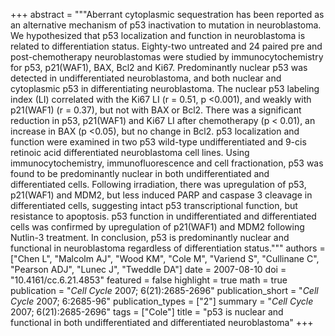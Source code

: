 +++
abstract = """Aberrant cytoplasmic sequestration has been reported as an alternative mechanism of p53 inactivation to mutation in neuroblastoma. We hypothesized that p53 localization and function in neuroblastoma is related to differentiation status. Eighty-two untreated and 24 paired pre and post-chemotherapy neuroblastomas were studied by immunocytochemistry for p53, p21(WAF1), BAX, Bcl2 and Ki67. Predominantly nuclear p53 was detected in undifferentiated neuroblastoma, and both nuclear and cytoplasmic p53 in differentiating neuroblastoma. The nuclear p53 labeling index (LI) correlated with the Ki67 LI (r = 0.51, p <0.001), and weakly with p21(WAF1) (r = 0.37), but not with BAX or Bcl2. There was a significant reduction in p53, p21(WAF1) and Ki67 LI after chemotherapy (p < 0.01), an increase in BAX (p <0.05), but no change in Bcl2. p53 localization and function were examined in two p53 wild-type undifferentiated and 9-cis retinoic acid differentiated neuroblastoma cell lines. Using immunocytochemistry, immunofluorescence and cell fractionation, p53 was found to be predominantly nuclear in both undifferentiated and differentiated cells. Following irradiation, there was upregulation of p53, p21(WAF1) and MDM2, but less induced PARP and caspase 3 cleavage in differentiated cells, suggesting intact p53 transcriptional function, but resistance to apoptosis. p53 function in undifferentiated and differentiated cells was confirmed by upregulation of p21(WAF1) and MDM2 following Nutlin-3 treatment. In conclusion, p53 is predominantly nuclear and functional in neuroblastoma regardless of differentiation status."""
authors = ["Chen L", "Malcolm AJ", "Wood KM", "Cole M", "Variend S", "Cullinane C", "Pearson ADJ", "Lunec J", "Tweddle DA"]
date = 2007-08-10
doi = "10.4161/cc.6.21.4853"
featured = false
highlight = true
math = true
publication = "*Cell Cycle* 2007; 6(21):2685-2696"
publication_short = "*Cell Cycle* 2007; 6:2685-96"
publication_types = ["2"]
summary = "*Cell Cycle* 2007; 6(21):2685-2696"
tags = ["Cole"]
title = "p53 is nuclear and functional in both undifferentiated and differentiated neuroblastoma"
+++
